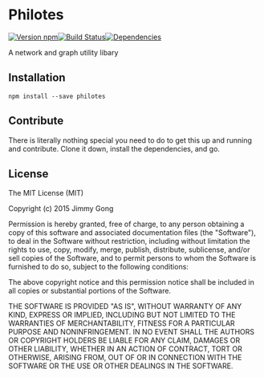 # Philotes
[![Version npm](https://img.shields.io/npm/v/philotes.svg?style=flat-square)](https://www.npmjs.com/package/philotes)[![Build Status](https://img.shields.io/travis/jimgong92/philotes/master.svg?style=flat-square)](https://travis-ci.org/jimgong92/philotes)[![Dependencies](https://img.shields.io/david/jimgong92/philotes.svg?style=flat-square)](https://david-dm.org/jimgong92/philotes)

A network and graph utility libary

## Installation
`npm install --save philotes`

## Contribute
There is literally nothing special you need to do to get this up and running and contribute. Clone it down, install the dependencies, and go.

## License

The MIT License (MIT)

Copyright (c) 2015 Jimmy Gong

Permission is hereby granted, free of charge, to any person obtaining a copy of this software and associated documentation files (the "Software"), to deal in the Software without restriction, including without limitation the rights to use, copy, modify, merge, publish, distribute, sublicense, and/or sell copies of the Software, and to permit persons to whom the Software is furnished to do so, subject to the following conditions:

The above copyright notice and this permission notice shall be included in all copies or substantial portions of the Software.

THE SOFTWARE IS PROVIDED "AS IS", WITHOUT WARRANTY OF ANY KIND, EXPRESS OR IMPLIED, INCLUDING BUT NOT LIMITED TO THE WARRANTIES OF MERCHANTABILITY, FITNESS FOR A PARTICULAR PURPOSE AND NONINFRINGEMENT. IN NO EVENT SHALL THE AUTHORS OR COPYRIGHT HOLDERS BE LIABLE FOR ANY CLAIM, DAMAGES OR OTHER LIABILITY, WHETHER IN AN ACTION OF CONTRACT, TORT OR OTHERWISE, ARISING FROM, OUT OF OR IN CONNECTION WITH THE SOFTWARE OR THE USE OR OTHER DEALINGS IN THE SOFTWARE.